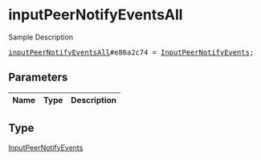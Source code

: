 # inputPeerNotifyEventsAll

Sample Description

<pre>
<a href="../constructor/inputPeerNotifyEventsAll.md">inputPeerNotifyEventsAll</a>#e86a2c74 = <a href="../type/InputPeerNotifyEvents.md">InputPeerNotifyEvents</a>;
</pre>

## Parameters

| Name | Type | Description |
|------|:----:|-------------|

## Type

[InputPeerNotifyEvents](../type/InputPeerNotifyEvents.md)
